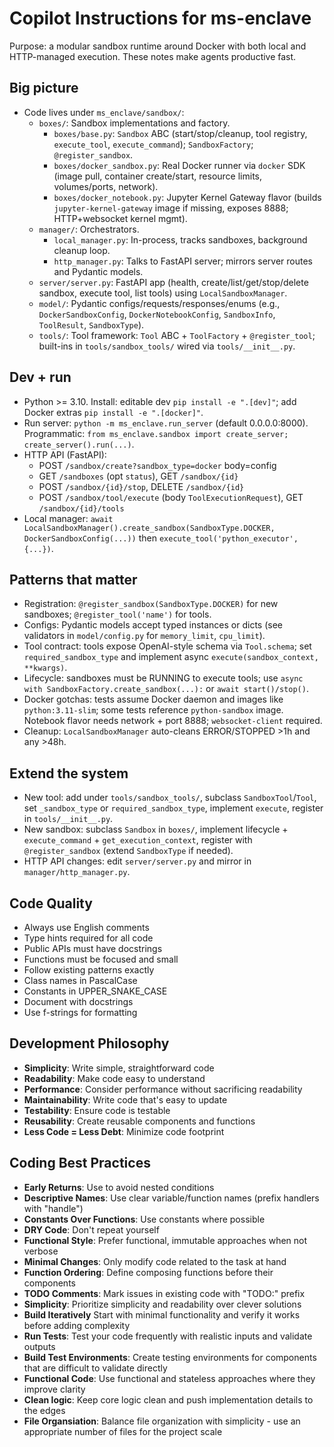 # Copilot Instructions for ms-enclave

Purpose: a modular sandbox runtime around Docker with both local and HTTP-managed execution. These notes make agents productive fast.

## Big picture
- Code lives under `ms_enclave/sandbox/`:
  - `boxes/`: Sandbox implementations and factory.
    - `boxes/base.py`: `Sandbox` ABC (start/stop/cleanup, tool registry, `execute_tool`, `execute_command`); `SandboxFactory`; `@register_sandbox`.
    - `boxes/docker_sandbox.py`: Real Docker runner via `docker` SDK (image pull, container create/start, resource limits, volumes/ports, network).
    - `boxes/docker_notebook.py`: Jupyter Kernel Gateway flavor (builds `jupyter-kernel-gateway` image if missing, exposes 8888; HTTP+websocket kernel mgmt).
  - `manager/`: Orchestrators.
    - `local_manager.py`: In-process, tracks sandboxes, background cleanup loop.
    - `http_manager.py`: Talks to FastAPI server; mirrors server routes and Pydantic models.
  - `server/server.py`: FastAPI app (health, create/list/get/stop/delete sandbox, execute tool, list tools) using `LocalSandboxManager`.
  - `model/`: Pydantic configs/requests/responses/enums (e.g., `DockerSandboxConfig`, `DockerNotebookConfig`, `SandboxInfo`, `ToolResult`, `SandboxType`).
  - `tools/`: Tool framework: `Tool` ABC + `ToolFactory` + `@register_tool`; built-ins in `tools/sandbox_tools/` wired via `tools/__init__.py`.

## Dev + run
- Python >= 3.10. Install: editable dev `pip install -e ".[dev]"`; add Docker extras `pip install -e ".[docker]"`.
- Run server: `python -m ms_enclave.run_server` (default 0.0.0.0:8000). Programmatic: `from ms_enclave.sandbox import create_server; create_server().run(...)`.
- HTTP API (FastAPI):
  - POST `/sandbox/create?sandbox_type=docker` body=config
  - GET `/sandboxes` (opt `status`), GET `/sandbox/{id}`
  - POST `/sandbox/{id}/stop`, DELETE `/sandbox/{id}`
  - POST `/sandbox/tool/execute` (body `ToolExecutionRequest`), GET `/sandbox/{id}/tools`
- Local manager: `await LocalSandboxManager().create_sandbox(SandboxType.DOCKER, DockerSandboxConfig(...))` then `execute_tool('python_executor', {...})`.

## Patterns that matter
- Registration: `@register_sandbox(SandboxType.DOCKER)` for new sandboxes; `@register_tool('name')` for tools.
- Configs: Pydantic models accept typed instances or dicts (see validators in `model/config.py` for `memory_limit`, `cpu_limit`).
- Tool contract: tools expose OpenAI-style schema via `Tool.schema`; set `required_sandbox_type` and implement async `execute(sandbox_context, **kwargs)`.
- Lifecycle: sandboxes must be RUNNING to execute tools; use `async with SandboxFactory.create_sandbox(...):` or `await start()/stop()`.
- Docker gotchas: tests assume Docker daemon and images like `python:3.11-slim`; some tests reference `python-sandbox` image. Notebook flavor needs network + port 8888; `websocket-client` required.
- Cleanup: `LocalSandboxManager` auto-cleans ERROR/STOPPED >1h and any >48h.

## Extend the system
- New tool: add under `tools/sandbox_tools/`, subclass `SandboxTool`/`Tool`, set `_sandbox_type` or `required_sandbox_type`, implement `execute`, register in `tools/__init__.py`.
- New sandbox: subclass `Sandbox` in `boxes/`, implement lifecycle + `execute_command` + `get_execution_context`, register with `@register_sandbox` (extend `SandboxType` if needed).
- HTTP API changes: edit `server/server.py` and mirror in `manager/http_manager.py`.

## Code Quality

- Always use English comments
- Type hints required for all code
- Public APIs must have docstrings
- Functions must be focused and small
- Follow existing patterns exactly
- Class names in PascalCase
- Constants in UPPER_SNAKE_CASE
- Document with docstrings
- Use f-strings for formatting

## Development Philosophy

- **Simplicity**: Write simple, straightforward code
- **Readability**: Make code easy to understand
- **Performance**: Consider performance without sacrificing readability
- **Maintainability**: Write code that's easy to update
- **Testability**: Ensure code is testable
- **Reusability**: Create reusable components and functions
- **Less Code = Less Debt**: Minimize code footprint


## Coding Best Practices

- **Early Returns**: Use to avoid nested conditions
- **Descriptive Names**: Use clear variable/function names (prefix handlers with "handle")
- **Constants Over Functions**: Use constants where possible
- **DRY Code**: Don't repeat yourself
- **Functional Style**: Prefer functional, immutable approaches when not verbose
- **Minimal Changes**: Only modify code related to the task at hand
- **Function Ordering**: Define composing functions before their components
- **TODO Comments**: Mark issues in existing code with "TODO:" prefix
- **Simplicity**: Prioritize simplicity and readability over clever solutions
- **Build Iteratively** Start with minimal functionality and verify it works before adding complexity
- **Run Tests**: Test your code frequently with realistic inputs and validate outputs
- **Build Test Environments**: Create testing environments for components that are difficult to validate directly
- **Functional Code**: Use functional and stateless approaches where they improve clarity
- **Clean logic**: Keep core logic clean and push implementation details to the edges
- **File Organsiation**: Balance file organization with simplicity - use an appropriate number of files for the project scale

